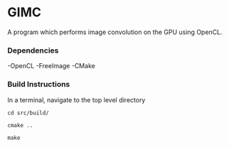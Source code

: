 # GIMC
A program which performs image convolution on the GPU using OpenCL.

### Dependencies
-OpenCL
-FreeImage
-CMake

### Build Instructions
In a terminal, navigate to the top level directory

`cd src/build/`

`cmake ..`

`make`
